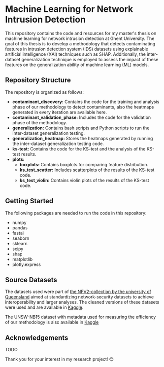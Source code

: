 # Machine Learning for Network Intrusion Detection

This repository contains the code and resources for my master's thesis on machine learning for network intrusion detection at Ghent University. The goal of this thesis is to develop a methodology that detects contaminating features in intrusion detection system (IDS) datasets using explainable artificial intelligence (XAI) techniques such as SHAP. Additionally, the inter-dataset generalization technique is employed to assess the impact of these features on the generalization ability of machine learning (ML) models.

## Repository Structure
The repository is organized as follows:

- **contaminant_discovery:** Contains the code for the training and analysis phase of our methodology to detect contaminants, also the heatmaps generated in every iteration are available here.
- **contaminant_validation_phase:** Includes the code for the validation phase of the methodology.
- **generalization:** Contains bash scripts and Python scripts to run the inter-dataset generalization testing.
- **generalization_heatmap:** Stores the heatmaps generated by running the inter-dataset generalization testing code.
- **ks-test:** Contains the code for the KS-test and the analysis of the KS-test results.
- **plots:**
  - **boxplots:** Contains boxplots for comparing feature distribution.
  - **ks_test_scatter:** Includes scatterplots of the results of the KS-test code.
  - **ks_test_violin:** Contains violin plots of the results of the KS-test code.

## Getting Started
The following packages are needed to run the code in this repository:
- numpy
- pandas
- fastai
- seaborn
- sklearn
- scipy
- shap
- matplotlib
- plotly.express

## Source Datasets
The datasets used were part of [the NFV2-collection by the university of Queensland](https://staff.itee.uq.edu.au/marius/NIDS_datasets/) aimed at standardizing network-security datasets to achieve interoperability and larger analyses. The cleaned versions of these datasets were used and are available in [Kaggle](https://www.kaggle.com/dhoogla/datasets).

The UNSW-NB15 dataset with metadata used for measuring the efficiency of our methodology is also available in [Kaggle](https://www.kaggle.com/datasets/ramantalwar00/unsw-nb15-with-metadata)

## Acknowledgements
TODO

Thank you for your interest in my research project! 😊
